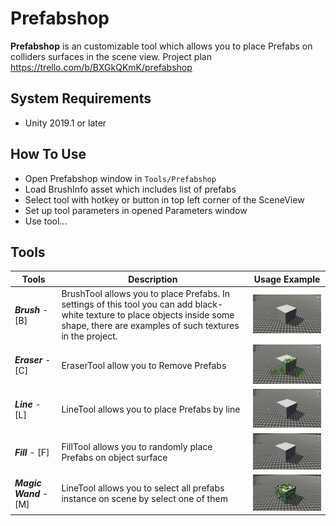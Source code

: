Prefabshop
==============

**Prefabshop** is an customizable tool which allows you to place Prefabs on colliders surfaces in the scene view. 
Project plan https://trello.com/b/BXGkQKmK/prefabshop

System Requirements
-------------------

- Unity 2019.1 or later

How To Use
--------------
- Open Prefabshop window in `Tools/Prefabshop`
- Load BrushInfo asset which includes list of prefabs
- Select tool with hotkey or button in top left corner of the SceneView
- Set up tool parameters in opened Parameters window
- Use tool...

Tools
-------------------

Tools  | Description | Usage Example
----------------|----------------------|----------------------
_**Brush**_ - [B]      | BrushTool allows you to place Prefabs. In settings of this tool you can add black-white texture to place objects inside some shape, there are examples of such textures in the project.   | <img src="demo/brushTool.gif" width="320"/>
_**Eraser**_ - [C]     | EraserTool allow you to Remove Prefabs | <img src="demo/eraserTool.gif" width="320"/>
_**Line**_ - [L]       | LineTool allows you to place Prefabs by line | <img src="demo/lineTool.gif" width="320"/>
_**Fill**_ - [F]       | FillTool allows you to randomly place Prefabs on object surface | <img src="demo/fillTool.gif" width="320"/>
_**Magic Wand**_ - [M]  | LineTool allows you to select all prefabs instance on scene by select one of them | <img src="demo/magicWandTool.gif" width="320"/>